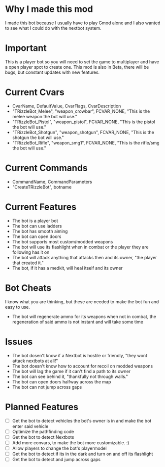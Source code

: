 # Why I made this mod
I made this bot because I usually have to play Gmod alone and I also wanted to see what I could do with the nextbot system.

# Important
This is a player bot so you will need to set the game to multiplayer and have a open player spot to create one.
This mod is also in Beta, there will be bugs, but constant updates with new features.

# Current Cvars
- CvarName, DefaultValue, CvarFlags, CvarDescription
- "TRizzleBot_Melee", "weapon_crowbar", FCVAR_NONE, "This is the melee weapon the bot will use."
- "TRizzleBot_Pistol", "weapon_pistol", FCVAR_NONE, "This is the pistol the bot will use."
- "TRizzleBot_Shotgun", "weapon_shotgun", FCVAR_NONE, "This is the shotgun the bot will use."
- "TRizzleBot_Rifle", "weapon_smg1", FCVAR_NONE, "This is the rifle/smg the bot will use."

# Current Commands
- CommandName, CommandParameters
- "CreateTRizzleBot", botname

# Current Features
- The bot is a player bot
- The bot can use ladders
- The bot has smooth aiming
- The bot can open doors
- The bot supports most custom/modded weapons
- The bot will use its flashlight when in combat or the player they are following has it on
- The bot will attack anything that attacks then and its owner, "the player that created it."
- The bot, if it has a medkit, will heal itself and its owner

# Bot Cheats
I know what you are thinking, but these are needed to make the bot fun and easy to use.
- The bot will regenerate ammo for its weapons when not in combat, the regeneration of said ammo is not instant and will take some time

# Issues
- The bot dosen't know if a Nextbot is hostile or friendly, "they wont attack nextbots at all!"
- The bot doesn't know how to account for recoil on modded weapons
- The bot will lag the game if it can't find a path to its owner
- The bot can see behind it, "thankfully not through walls."
- The bot can open doors halfway across the map
- The bot can not jump across gaps

# Planned Features
- [ ] Get the bot to detect vehicles the bot's owner is in and make the bot enter said vehicle
- [ ] Optimize the pathfinding code
- [ ] Get the bot to detect Nextbots
- [ ] Add more convars, to make the bot more customizable. :)
- [ ] Allow players to change the bot's playermodel
- [ ] Get the bot to detect if its in the dark and turn on and off its flashlight
- [ ] Get the bot to detect and jump across gaps
